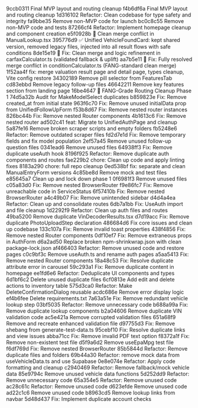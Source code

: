 9ccb0311 Final MVP layout and routing cleanup
f4b6df6a Final MVP layout and routing cleanup
1d316102 Refactor: Clean codebase for type safety and integrity
fa9bbe35 Remove non-MVP code for launch
bc0c8c55 Remove non-MVP code and tests
87266cf4 Refactor: Implement homepage cleanup and component creation
e5f0928b 🧹 Clean merge conflict in ManualLookup.tsx
395776d9 ✅ Unified VehicleFoundCard: kept shared version, removed legacy files, injected into all result flows with safe conditions
8de15e19 🔧 Fix: Clean merge and logic refinement in carfaxCalculator.ts (validated fallback & uplift)
aa7b5e11 🔧 Fix: Fully resolved merge conflict in conditionCalculator.ts (FANG-standard clean merge)
1f52aa4f fix: merge valuation result page and detail page, types cleanup, Vite config restore
34302189 Remove pill selector from FeaturesTab
cd83ebbd Remove legacy follow-up files
46642211 Remove key features section from landing page
16be4647 🧹 FANG-Grade Routing Cleanup Phase 1
74d5a32b Audit for MakeModelSelect duplicates
b859823e Fix: Remove created_at from initial state
963f6c70 Fix: Remove unused initialData prop from UnifiedFollowUpForm
f53b8d67 Fix: Remove nested router instances
826bc44b Fix: Remove nested Router components
4b1613c6 Fix: Remove nested router
ad502c41 feat: Migrate to UnifiedAuthPage and cleanup
5a87fe16 Remove broken scraper scripts and empty folders
fb5248e6 Refactor: Remove outdated scraper files
fd2d7e1d Fix: Remove temporary fields and fix model population
2ef57a45 Remove unused follow-up question files
0341ead6 Remove unused files
64938ff3 Fix: Remove duplicate useAuth hook
8196f925 Refactor: Remove duplicate auth components and routes
fae229b2 chore: Clean up code and apply linting fixes
8183a290 chore: full repo cleanup
0ed538bf fix: separate and clean ManualEntryForm versions
4c85be8d Remove mock and test files
e85645a7 Clean up and lock down phase 1
0f6981f3 Remove unused files
c05a83d0 Fix: Remove nested BrowserRouter
f9e86fc7 Fix: Remove unreachable code in ServiceStatus
6f57410b Fix: Remove nested BrowserRouter
a4c49b07 Fix: Remove unintended sidebar
d4d4a4ea Refactor: Clean up and consolidate routes
6db7a1bb Fix: UseAuth import and file cleanup
1d2292f9 Refactor: Clean up auth files and routes
49ba5200 Remove duplicate VinDecoderResults.tsx
d7d19acc Fix: Remove duplicate PhotoUploadStep declaration
486684d6 Fix core issues and clean up codebase
133c107a Fix: Remove invalid toast properties
438f4856 Fix: Remove nested Router components
0df10ef7 Fix: Remove extraneous props in AuthForm
d6a2ad50 Replace broken npm-shrinkwrap.json with clean package-lock.json
af466403 Refactor: Remove unused code and restore pages
c0c9bf3c Remove useAuth.ts and rename auth pages
a5aa5413 Fix: Remove nested Router components
18a48c53 Fix: Resolve duplicate attribute error in carousel
59c293a1 Fix: Remove duplicate content in homepage
ee1fd6e6 Refactor: Deduplicate UI components and types
6d1bf6c2 Delete unused duplicate files
6cf0813e Add edit and delete actions to inventory table
575d3ca0 Refactor: Make DeleteConfirmationDialog reusable
acdc686e Remove error display logic
ef4b6fee Delete requirements.txt
7a63a51e Fix: Remove redundant vehicle lookup step
03bf5035 Refactor: Remove unnecessary code
b688a99a Fix: Remove duplicate lookup components
b2a04606 Remove duplicate VIN validation code
ac5e421a Remove corrupted validation files
651a68f9 Remove and recreate enhanced validation file
d97755d3 Fix: Remove shebang from generate-test-data.ts
95cebf10 Fix: Resolve duplicate links and view issues
abba71cc Fix: Remove invalid PDF text option
f8372a1f Fix: Remove non-existent test file
d5f9a6d2 Remove useEpaMpg test file
f6df769d Fix: Remove nested BrowserRouter
85b5844d Refactor: Remove duplicate files and folders
69b44a30 Refactor: remove mock data from useVehicleData.ts and use Supabase
0e8e074e Refactor: Apply code formatting and cleanup
c2940469 Refactor: Remove fallback/mock vehicle data
85e9794c Remove unused vehicle data functions
5d252dd9 Refactor: Remove unnecessary code
65a354e5 Refactor: Remove unused code
ac28c61c Refactor: Remove unused code
d623efde Remove unused code
ad22c1c6 Remove unused code
b8963cd5 Remove lookup links from navbar
5d48d437 Fix: Implement duplicate account checks
